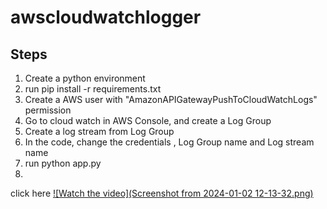 # awscloudwatchlogger
## Steps 
 1. Create a python environment
 2. run pip install -r requirements.txt
 3. Create a AWS user with "AmazonAPIGatewayPushToCloudWatchLogs" permission
 4. Go to cloud watch in AWS Console, and create a Log Group
 5. Create a log stream from Log Group
 6. In the code, change the credentials , Log Group name and Log stream name
 7. run python app.py
 8. 

click here 
[![Watch the video](Screenshot from 2024-01-02 12-13-32.png)](https://youtu.be/gs_K-0Mcask)
